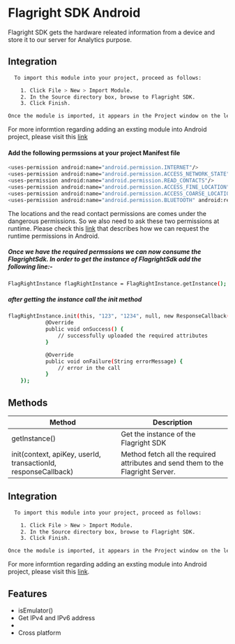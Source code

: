 
# Flagright SDK Android

Flagright SDK gets the hardware releated information from a device and store it to our server for Analytics purpose.

## Integration

```bash
  To import this module into your project, proceed as follows:

    1. Click File > New > Import Module.
    2. In the Source directory box, browse to Flagright SDK.
    3. Click Finish.

Once the module is imported, it appears in the Project window on the left.
```
For more informtion regarding adding an exsting module into Android project, please visit this [link](https://developer.android.com/studio/projects/add-app-module)

#### Add the following permssions at your project Manifest file
```bash
<uses-permission android:name="android.permission.INTERNET"/>
<uses-permission android:name="android.permission.ACCESS_NETWORK_STATE" />
<uses-permission android:name="android.permission.READ_CONTACTS"/>
<uses-permission android:name="android.permission.ACCESS_FINE_LOCATION"/>
<uses-permission android:name="android.permission.ACCESS_COARSE_LOCATION"/>
<uses-permission android:name="android.permission.BLUETOOTH" android:required="false" />
```
The locations and the read contact permissions are comes under the dangerous permissions. So we also need to ask these two permissions at runtime. Please check this [link](https://developer.android.com/training/permissions/requesting) that describes how we can request the runtime permissions in Android.

##### Once we have the required permssions we can now consume the FlagrightSdk. In order to get the instance of FlagrightSdk add the following line:-
```bash
FlagRightInstance flagRightInstance = FlagRightInstance.getInstance();

```
##### after getting the instance call the init method
```bash
flagRightInstance.init(this, "123", "1234", null, new ResponseCallback() {
            @Override
            public void onSuccess() {
                // successfully uploaded the required attributes
            }

            @Override
            public void onFailure(String errorMessage) {
                // error in the call
            }
    });
```

## Methods
| Method | Description |
| ------ | ------ |
| getInstance() | Get the instance of the Flagright SDK |
| init(context, apiKey, userId, transactionId, responseCallback) | Method fetch all the required attributes and send them to the Flagright Server. |


## Integration



```bash
  To import this module into your project, proceed as follows:

    1. Click File > New > Import Module.
    2. In the Source directory box, browse to Flagright SDK.
    3. Click Finish.

Once the module is imported, it appears in the Project window on the left.
```
For more informtion regarding adding an exsting module into Android project, please visit this [link](https://developer.android.com/studio/projects/add-app-module).


## Features

- isEmulator()
- Get IPv4 and IPv6 address
- 
- Cross platform

